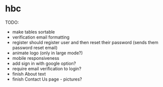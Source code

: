 # hbc

TODO:
 - make tables sortable
 - verification email formatting
 - register should register user and then reset their password (sends them password reset email)
 - animate logo (only in large mode?)
 - mobile responsiveness
 - add sign in with google option?
 - require email verification to login?
 - finish About text
 - finish Contact Us page - pictures?